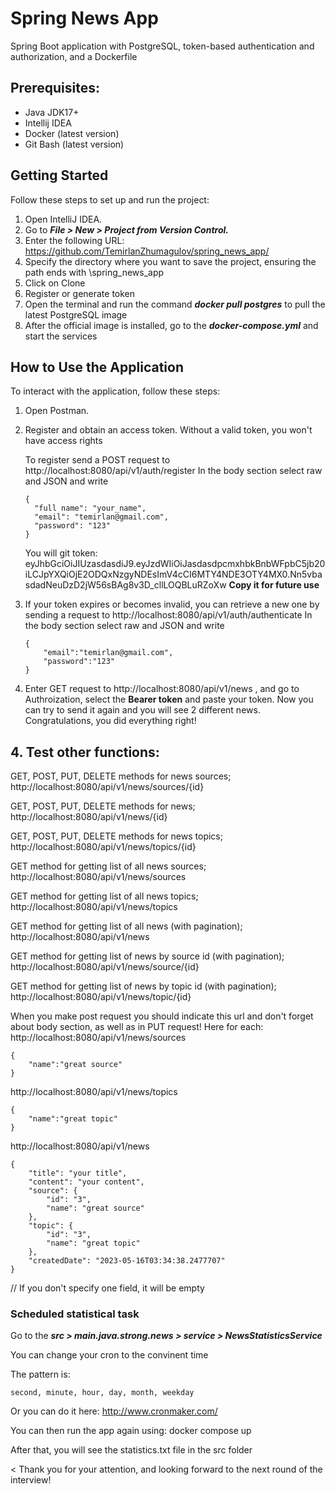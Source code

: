 # Spring News App
Spring Boot application with PostgreSQL, token-based authentication and authorization, and a Dockerfile

## Prerequisites:
* Java JDK17+
* Intellij IDEA
* Docker (latest version)
* Git Bash (latest version)

## Getting Started
Follow these steps to set up and run the project:

1. Open IntelliJ IDEA.
2. Go to ***File > New > Project from Version Control.***
3. Enter the following URL: https://github.com/TemirlanZhumagulov/spring_news_app/
4. Specify the directory where you want to save the project, ensuring the path ends with \spring_news_app
5. Click on Clone
6. Register or generate token
7. Open the terminal and run the command ***docker pull postgres*** to pull the latest PostgreSQL image
8. After the official image is installed, go to the ***docker-compose.yml*** and start the services 

## How to Use the Application
To interact with the application, follow these steps:

1. Open Postman.
2. Register and obtain an access token. Without a valid token, you won't have access rights
   
   To register send a POST request to http://localhost:8080/api/v1/auth/register
   In the body section select raw and JSON and write
    ```
    {
      "full name": "your_name",
      "email": "temirlan@gmail.com",
      "password": "123"
    }
    ```
   You will git token: eyJhbGciOiJIUzasdasdiJ9.eyJzdWIiOiJasdasdpcmxhbkBnbWFpbC5jb20iLCJpYXQiOjE2ODQxNzgyNDEsImV4cCI6MTY4NDE3OTY4MX0.Nn5vbasdadNeuDzD2jW56sBAg8v3D_cllLOQBLuRZoXw
   **Copy it for future use**
3. If your token expires or becomes invalid, you can retrieve a new one by sending a request to http://localhost:8080/api/v1/auth/authenticate
   In the body section select raw and JSON and write
    ```
    {
        "email":"temirlan@gmail.com",
        "password":"123"
    }
    ```
4. Enter GET request to http://localhost:8080/api/v1/news , and go to Authroization, select the **Bearer token** and paste your token.
   Now you can try to send it again and you will see 2 different news. Congratulations, you did everything right!

## 4. Test other functions:
GET, POST, PUT, DELETE methods for news sources; http://localhost:8080/api/v1/news/sources/{id} 

GET, POST, PUT, DELETE methods for news; http://localhost:8080/api/v1/news/{id}

GET, POST, PUT, DELETE methods for news topics; http://localhost:8080/api/v1/news/topics/{id}

GET method for getting list of all news sources; http://localhost:8080/api/v1/news/sources

GET method for getting list of all news topics; http://localhost:8080/api/v1/news/topics

GET method for getting list of all news (with pagination); http://localhost:8080/api/v1/news

GET method for getting list of news by source id (with pagination); http://localhost:8080/api/v1/news/source/{id}

GET method for getting list of news by topic id (with pagination); http://localhost:8080/api/v1/news/topic/{id}

When you make post request you should indicate this url and don't forget about body section, as well as in PUT request! Here for each:
http://localhost:8080/api/v1/news/sources
```
{
    "name":"great source"
}
```
http://localhost:8080/api/v1/news/topics
```
{
    "name":"great topic"
}
```
http://localhost:8080/api/v1/news
```
{
    "title": "your title",
    "content": "your content",
    "source": {
        "id": "3",
        "name": "great source"
    },
    "topic": {
        "id": "3",
        "name": "great topic"
    },
    "createdDate": "2023-05-16T03:34:38.2477707"
}
```
// If you don't specify one field, it will be empty
### Scheduled statistical task
Go to the ***src > main.java.strong.news > service  > NewsStatisticsService***

You can change your cron to the convinent time 

The pattern is:
```
second, minute, hour, day, month, weekday
````
Or you can do it here: http://www.cronmaker.com/

You can then run the app again using: docker compose up

After that, you will see the statistics.txt file in the src folder

< Thank you for your attention, and looking forward to the next round of the interview!
